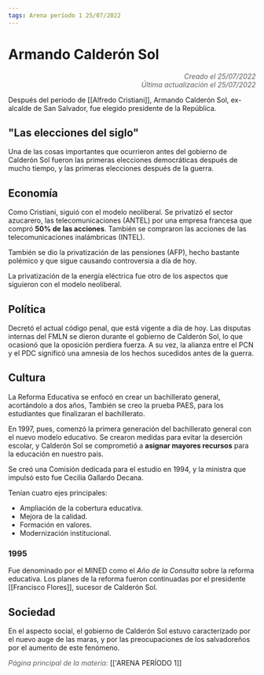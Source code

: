 ```yaml
---
tags: Arena período 1 25/07/2022
---
```


# Armando Calderón Sol
<div style="text-align: right; opacity: 0.7; font-style: italic;">Creado el 25/07/2022</div>
<div style="text-align: right; opacity: 0.7; font-style: italic;">Última actualización el 25/07/2022</div>

Después del período de [[Alfredo Cristiani]], Armando Calderón Sol, ex-alcalde de San Salvador, fue elegido presidente de la República.

## "Las elecciones del siglo"

Una de las cosas importantes que ocurrieron antes del gobierno de Calderón Sol fueron las primeras elecciones democráticas después de mucho tiempo, y las primeras elecciones después de la guerra.

## Economía

Como Cristiani, siguió con el modelo neoliberal. Se privatizó el sector azucarero, las telecomunicaciones (ANTEL) por una empresa francesa que compró **50% de las acciones**. También se compraron las acciones de las telecomunicaciones inalámbricas (INTEL).

También se dio la privatización de las pensiones (AFP), hecho bastante polémico y que sigue causando controversia a día de hoy.

La privatización de la energía eléctrica fue otro de los aspectos que siguieron con el modelo neoliberal.

## Política

Decretó el actual código penal, que está vigente a día de hoy.
Las disputas internas del FMLN se dieron durante el gobierno de Calderón Sol, lo que ocasionó que la oposición perdiera fuerza. A su vez, la alianza entre el PCN y el PDC significó una amnesia de los hechos sucedidos antes de la guerra.

## Cultura

La Reforma Educativa se enfocó en crear un bachillerato general, acortándolo a dos años, También se creo la prueba PAES, para los estudiantes que finalizaran el bachillerato.

En 1997, pues, comenzó la primera generación del bachillerato general con el nuevo modelo educativo. Se crearon medidas para evitar la deserción escolar, y Calderón Sol se comprometió a **asignar mayores recursos** para la educación en nuestro país. 

Se creó una Comisión dedicada para el estudio en 1994, y la ministra que impulsó esto fue Cecilia Gallardo Decana.

Tenían cuatro ejes principales:

- Ampliación de la cobertura educativa.
- Mejora de la calidad.
- Formación en valores.
- Modernización institucional.

### 1995

Fue denominado por el MINED como el *Año de la Consulta* sobre la reforma educativa. Los planes de la reforma fueron continuadas por el presidente [[Francisco Flores]], sucesor de Calderón Sol.

## Sociedad

En el aspecto social, el gobierno de Calderón Sol estuvo caracterizado por el nuevo auge de las maras, y por las preocupaciones de los salvadoreños por el aumento de este fenómeno.

<span style="opacity: 0.7; font-style: italic;">Página principal de la materia:</span> [['ARENA PERÍODO 1]]